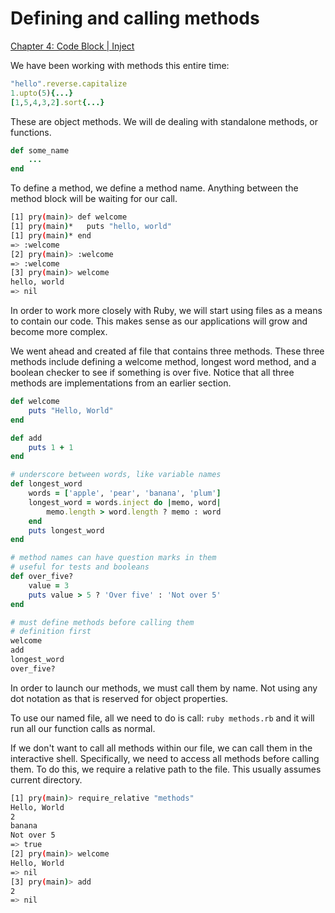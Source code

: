 Defining and calling methods
============================

[Chapter 4: Code Block | Inject](https://github.com/KLVTZ/Ruby-Essentials/blob/master/notes/Chapter_04:%20Code%20Block/05.sort.md)

We have been working with methods this entire time:

```ruby
"hello".reverse.capitalize
1.upto(5){...}
[1,5,4,3,2].sort{...}
```

These are object methods. We will de dealing with standalone methods, or
functions.

```ruby
def some_name
	...
end
```

To define a method, we define a method name. Anything between the method block
will be waiting for our call.

```bash
[1] pry(main)> def welcome
[1] pry(main)*   puts "hello, world"
[1] pry(main)* end
=> :welcome
[2] pry(main)> :welcome
=> :welcome
[3] pry(main)> welcome
hello, world
=> nil
```

In order to work more closely with Ruby, we will start using files as a means to
contain our code. This makes sense as our applications will grow and become more
complex.

We went ahead and created af file that contains three methods. These three
methods include defining a welcome method, longest word method, and a boolean
checker to see if something is over five. Notice that all three methods are
implementations from an earlier section.

```ruby
def welcome
	puts "Hello, World"
end

def add
	puts 1 + 1
end

# underscore between words, like variable names
def longest_word
	words = ['apple', 'pear', 'banana', 'plum']
	longest_word = words.inject do |memo, word|
		memo.length > word.length ? memo : word
	end
	puts longest_word
end

# method names can have question marks in them
# useful for tests and booleans
def over_five?
	value = 3
	puts value > 5 ? 'Over five' : 'Not over 5'
end

# must define methods before calling them
# definition first
welcome
add
longest_word
over_five?
```

In order to launch our methods, we must call them by name. Not using any dot
notation as that is reserved for object properties.

To use our named file, all we need to do is call: `ruby methods.rb` and it will
run all our function calls as normal.

If we don't want to call all methods within our file, we can call them in the
interactive shell. Specifically, we need to access all methods before calling
them. To do this, we require a relative path to the file. This usually assumes
current directory.

```bash
[1] pry(main)> require_relative "methods"
Hello, World
2
banana
Not over 5
=> true
[2] pry(main)> welcome
Hello, World
=> nil
[3] pry(main)> add
2
=> nil
```
